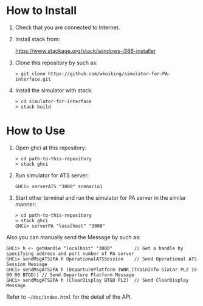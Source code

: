 ﻿# How to Install

1. Check that you are connected to Internet.

2. Install stack from:

    <https://www.stackage.org/stack/windows-i386-installer>

3. Clone this repository by such as:

    ```
    > git clone https://github.com/wkoiking/simulator-for-PA-interface.git
    ```

4. Install the simulator with stack:

    ```
    > cd simulator-for-interface
    > stack build
    ```

# How to Use

1. Open ghci at this repository:

    ```
    > cd path-to-this-repository
    > stack ghci
    ```

2. Run simulator for ATS server:

    ```
    GHCi> serverATS "3000" scenario1
    ```

3. Start other terminal and run the simulator for PA server in the similar manner:

    ```
    > cd path-to-this-repository
    > stack ghci
    GHCi> serverPA "localhost" "3000"
    ```

Also you can manually send the Message by such as:

```
GHCi> h <- getHandle "localhost" "3000"        // Get a handle by specifying address and port number of PA server
GHCi> sendMsgATS2PA h OperationalATSSession    // Send Operational ATS Session Message
GHCi> sendMsgATS2PA h (DeparturePlatform IWNR (TrainInfo SixCar PL2 15 00 00 BTGD)) // Send Departure Platform Message
GHCi> sendMsgATS2PA h (ClearDisplay BTGD PL2)  // Send ClearDisplay Message
```

Refer to `~/doc/index.html` for the detail of the API.
